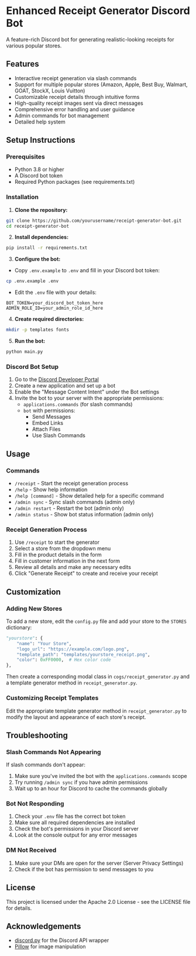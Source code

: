 # Enhanced Receipt Generator Discord Bot

A feature-rich Discord bot for generating realistic-looking receipts for various popular stores.

## Features

- Interactive receipt generation via slash commands
- Support for multiple popular stores (Amazon, Apple, Best Buy, Walmart, GOAT, StockX, Louis Vuitton)
- Customizable receipt details through intuitive forms
- High-quality receipt images sent via direct messages
- Comprehensive error handling and user guidance
- Admin commands for bot management
- Detailed help system

## Setup Instructions

### Prerequisites

- Python 3.8 or higher
- A Discord bot token
- Required Python packages (see requirements.txt)

### Installation

1. **Clone the repository:**

```bash
git clone https://github.com/yourusername/receipt-generator-bot.git
cd receipt-generator-bot
```

2. **Install dependencies:**

```bash
pip install -r requirements.txt
```

3. **Configure the bot:**

- Copy `.env.example` to `.env` and fill in your Discord bot token:

```bash
cp .env.example .env
```

- Edit the `.env` file with your details:

```
BOT_TOKEN=your_discord_bot_token_here
ADMIN_ROLE_ID=your_admin_role_id_here
```

4. **Create required directories:**

```bash
mkdir -p templates fonts
```

5. **Run the bot:**

```bash
python main.py
```

### Discord Bot Setup

1. Go to the [Discord Developer Portal](https://discord.com/developers/applications)
2. Create a new application and set up a bot
3. Enable the "Message Content Intent" under the Bot settings
4. Invite the bot to your server with the appropriate permissions:
   - `applications.commands` (for slash commands)
   - `bot` with permissions:
     - Send Messages
     - Embed Links
     - Attach Files
     - Use Slash Commands

## Usage

### Commands

- `/receipt` - Start the receipt generation process
- `/help` - Show help information
- `/help [command]` - Show detailed help for a specific command
- `/admin sync` - Sync slash commands (admin only)
- `/admin restart` - Restart the bot (admin only)
- `/admin status` - Show bot status information (admin only)

### Receipt Generation Process

1. Use `/receipt` to start the generator
2. Select a store from the dropdown menu
3. Fill in the product details in the form
4. Fill in customer information in the next form
5. Review all details and make any necessary edits
6. Click "Generate Receipt" to create and receive your receipt

## Customization

### Adding New Stores

To add a new store, edit the `config.py` file and add your store to the `STORES` dictionary:

```python
"yourstore": {
    "name": "Your Store",
    "logo_url": "https://example.com/logo.png",
    "template_path": "templates/yourstore_receipt.png",
    "color": 0xFF0000,  # Hex color code
},
```

Then create a corresponding modal class in `cogs/receipt_generator.py` and a template generator method in `receipt_generator.py`.

### Customizing Receipt Templates

Edit the appropriate template generator method in `receipt_generator.py` to modify the layout and appearance of each store's receipt.

## Troubleshooting

### Slash Commands Not Appearing

If slash commands don't appear:

1. Make sure you've invited the bot with the `applications.commands` scope
2. Try running `/admin sync` if you have admin permissions
3. Wait up to an hour for Discord to cache the commands globally

### Bot Not Responding

1. Check your `.env` file has the correct bot token
2. Make sure all required dependencies are installed
3. Check the bot's permissions in your Discord server
4. Look at the console output for any error messages

### DM Not Received

1. Make sure your DMs are open for the server (Server Privacy Settings)
2. Check if the bot has permission to send messages to you

## License

This project is licensed under the Apache 2.0 License - see the LICENSE file for details.

## Acknowledgements

- [discord.py](https://github.com/Rapptz/discord.py) for the Discord API wrapper
- [Pillow](https://python-pillow.org/) for image manipulation
